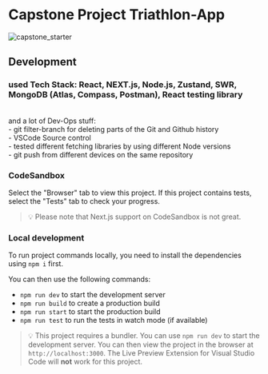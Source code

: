 # Capstone Project Triathlon-App


![capstone_starter](https://user-images.githubusercontent.com/123658730/229460872-263c248d-43b4-4d80-b709-7400c0d6f0e4.png)

## Development

### used Tech Stack: React, NEXT.js, Node.js, Zustand, SWR, MongoDB (Atlas, Compass, Postman),  React testing library
<br>
and a lot of Dev-Ops stuff: 
<br>
- git filter-branch for deleting parts of the Git and Github history
<br>
- VSCode Source control
<br>
- tested different fetching libraries by using different Node versions
<br>
- git push from different devices on the same repository

### CodeSandbox

Select the "Browser" tab to view this project. If this project contains tests, select the "Tests" tab to check your progress.

> 💡 Please note that Next.js support on CodeSandbox is not great.

### Local development

To run project commands locally, you need to install the dependencies using `npm i` first.

You can then use the following commands:

- `npm run dev` to start the development server
- `npm run build` to create a production build
- `npm run start` to start the production build
- `npm run test` to run the tests in watch mode (if available)

> 💡 This project requires a bundler. You can use `npm run dev` to start the development server. You can then view the project in the browser at `http://localhost:3000`. The Live Preview Extension for Visual Studio Code will **not** work for this project.
